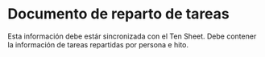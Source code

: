 # Documento de reparto de tareas
Esta información debe estár sincronizada con el Ten Sheet. Debe contener la información de tareas repartidas por persona e hito.